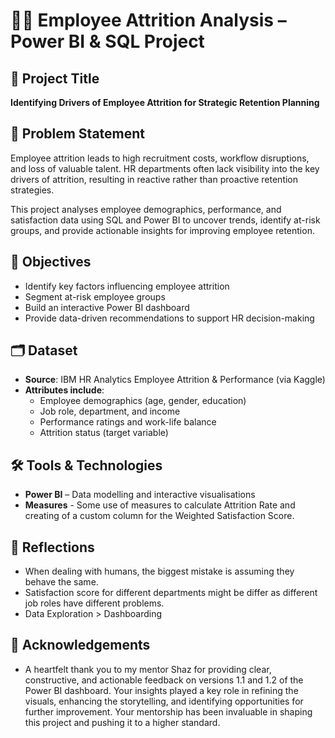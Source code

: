 # 🧑‍💼 Employee Attrition Analysis – Power BI & SQL Project

## 📌 Project Title
**Identifying Drivers of Employee Attrition for Strategic Retention Planning**

## 📝 Problem Statement
Employee attrition leads to high recruitment costs, workflow disruptions, and loss of valuable talent. HR departments often lack visibility into the key drivers of attrition, resulting in reactive rather than proactive retention strategies.

This project analyses employee demographics, performance, and satisfaction data using SQL and Power BI to uncover trends, identify at-risk groups, and provide actionable insights for improving employee retention.

## 🎯 Objectives
- Identify key factors influencing employee attrition  
- Segment at-risk employee groups  
- Build an interactive Power BI dashboard  
- Provide data-driven recommendations to support HR decision-making

## 🗂️ Dataset
- **Source**: IBM HR Analytics Employee Attrition & Performance (via Kaggle)  
- **Attributes include**:
  - Employee demographics (age, gender, education)
  - Job role, department, and income
  - Performance ratings and work-life balance
  - Attrition status (target variable)

## 🛠 Tools & Technologies
- **Power BI** – Data modelling and interactive visualisations  
- **Measures** - Some use of measures to calculate Attrition Rate and creating of a custom column for the Weighted Satisfaction Score.

## 💭 Reflections
- When dealing with humans, the biggest mistake is assuming they behave the same.
- Satisfaction score for different departments might be differ as different job roles have different problems.
- Data Exploration > Dashboarding

## 🙏 Acknowledgements
- A heartfelt thank you to my mentor Shaz for providing clear, constructive, and actionable feedback on versions 1.1 and 1.2 of the Power BI dashboard. Your insights played a key role in refining the visuals, enhancing the storytelling, and identifying opportunities for further improvement. Your mentorship has been invaluable in shaping this project and pushing it to a higher standard.